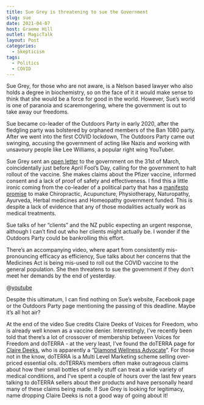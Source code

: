 ```yaml
---
title: Sue Grey is threatening to sue the Government
slug: sue
date: 2021-04-07
host: Graeme Hill
outlet: MagicTalk
layout: Post
categories:
  - Skepticism
tags:
  - Politics
  - COVID
---
```


Sue Grey, for those who are not aware, is a Nelson based lawyer who also holds a degree in biochemistry, so on the face of it it would make sense to think that she would be a force for good in the world. However, Sue’s world is one of paranoia and scaremongering, where the government is out to take away our freedoms.

<!-- more -->

Sue became co-leader of the Outdoors Party in early 2020, after the fledgling party was bolstered by orphaned members of the Ban 1080 party. After we went into the first COVID lockdown, The Outdoors Party came out swinging, accusing the government of acting like Nazis and working with unsavoury people like Lee Williams, a popular right wing YouTuber.

Sue Grey sent an [open letter](https://www.outdoorsparty.co.nz/sue-grey-open-letter-to-prime-minister/) to the government on the 31st of March, coincidentally just before April Fool’s Day, calling for the government to halt rollout of the vaccine. She makes claims about the Pfizer vaccine, informed consent and a lack of proof of safety and effectiveness. I find this a little ironic coming from the co-leader of a political party that has a [manifesto promise](https://www.outdoorsparty.co.nz/nz-outdoors-party-policy-on-health-well-being-and-thriving-people/) to make Chiropractic, Acupuncture, Physiotherapy, Naturopathy, Ayurveda, Herbal medicines and Homeopathy government funded. This is despite a lack of evidence that any of those modalities actually work as medical treatments.

Sue talks of her “clients” and the NZ public expecting an urgent response, although I can’t find out who her clients might actually be. I wonder if the Outdoors Party could be bankrolling this effort.

There’s an accompanying video, where apart from consistently mis-pronouncing efficacy as efficiency, Sue talks about her concerns that the Medicines Act is being mis-used to roll out the COVID vaccine to the general population. She then threatens to sue the government if they don’t meet her demands by the end of yesterday.

@[youtube](https://youtu.be/tHif-n7EerE?t=423)

Despite this ultimatum, I can find nothing on Sue’s website, Facebook page or the Outdoors Party page mentioning the passing of this deadline. Maybe it’s all hot air?

At the end of the video Sue credits Claire Deeks of Voices for Freedom, who is already well known as a vaccine denier. Interestingly, I’ve recently been told that there’s a lot of crossover of membership between Voices for Freedom and doTERRA - at the very least, I’ve found the doTERRA page for [Claire Deeks](https://www.doterra.com/NZ/en_NZ/claire-deeks), who is apparently a “[Diamond Wellness Advocate](https://www.doterra.com/NZ/en_NZ/recognition-diamonds)”. For those not in the know, doTERRA is a Multi Level Marketing scheme selling over-priced essential oils. doTERRA’s members often make outrageous claims about how their small bottles of smelly stuff can treat a wide variety of medical conditions, and I’ve spent a couple of hours over the last few years talking to doTERRA sellers about their products and have personally heard many of these claims being made. If Sue Grey is looking for legitimacy, name dropping Claire Deeks is not a good way of going about it!
